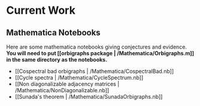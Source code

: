 Current Work
============

Mathematica Notebooks
---------------------

Here are some mathematica notebooks giving conjectures and evidence. **You will need to put [[orbigraphs package | /Mathematica/Orbigraphs.m]] in the same directory as the notebooks.**

- [[Cospectral bad orbigraphs | /Mathematica/CospectralBad.nb]]
- [[Cycle spectra | /Mathematica/CycleSpectrum.nb]]
- [[Non diagonalizable adjacency matrices | /Mathematica/NonDiagonalizable.nb]]
- [[Sunada's theorem | /Mathematica/SunadaOrbigraphs.nb]]

